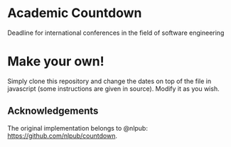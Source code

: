 # Academic Countdown
Deadline for international conferences in the field of software engineering

# Make your own!
Simply clone this repository and change the dates on top of the file in javascript (some instructions are given in source). Modify it as you wish.

## Acknowledgements

The original implementation belongs to @nlpub: <https://github.com/nlpub/countdown>.
